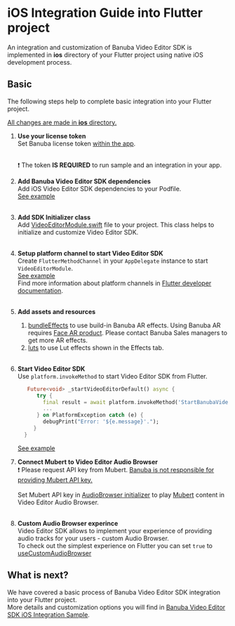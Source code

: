 # iOS Integration Guide into Flutter project

An integration and customization of Banuba Video Editor SDK is implemented in **ios** directory
of your Flutter project using native iOS development process.

## Basic
The following steps help to complete basic integration into your Flutter project.

<ins>All changes are made in **ios** directory.</ins>
1. __Use your license token__  
   Set Banuba license token [within the app](https://github.com/Banuba-Examples/ve-sdk-flutter-integration-sample/blob/main/ios/Runner/AppDelegate.swift#L15).<br></br>

   :exclamation: The token **IS REQUIRED** to run sample and an integration in your app.

2. __Add Banuba Video Editor SDK dependencies__  
   Add iOS Video Editor SDK dependencies to your Podfile.</br>
   [See example](https://github.com/Banuba-Examples/ve-sdk-flutter-integration-sample/blob/main/ios/Podfile)</br><br>

3. __Add SDK Initializer class__  
   Add [VideoEditorModule.swift](https://github.com/Banuba-Examples/ve-sdk-flutter-integration-sample/blob/main/ios/Runner/VideoEditorModule.swift) file to your project.
   This class helps to initialize and customize Video Editor SDK.</br><br>

4. __Setup platform channel to start Video Editor SDK__  
   Create ```FlutterMethodChannel``` in your ```AppDelegate``` instance to start ```VideoEditorModule```.</br>
   [See example](https://github.com/Banuba-Examples/ve-sdk-flutter-integration-sample/blob/main/ios/Runner/AppDelegate.swift#54)</br>
   Find more information about platform channels in [Flutter developer documentation](https://docs.flutter.dev/development/platform-integration/platform-channels).</br><br>

5. __Add assets and resources__
   1. [bundleEffects](https://github.com/Banuba-Examples/ve-sdk-flutter-integration-sample/tree/main/ios/bundleEffects) to use build-in Banuba AR effects. Using Banuba AR requires [Face AR product](https://docs.banuba.com/face-ar-sdk-v1). Please contact Banuba Sales managers to get more AR effects.
   2. [luts](https://github.com/Banuba-Examples/ve-sdk-flutter-integration-sample/tree/main/ios/luts) to use Lut effects shown in the Effects tab.</br><br>

6. __Start Video Editor SDK__  
   Use ```platform.invokeMethod``` to start Video Editor SDK from Flutter.</br>
    ```dart
       Future<void> _startVideoEditorDefault() async {
          try {
            final result = await platform.invokeMethod('StartBanubaVideoEditor');
            ...
          } on PlatformException catch (e) {
            debugPrint("Error: '${e.message}'.");
         }
      }
   ```
   [See example](https://github.com/Banuba-Examples/ve-sdk-flutter-integration-sample/blob/main/lib/main.dart#L69)</br>
7. __Connect Mubert to Video Editor Audio Browser__ </br>
   :exclamation: Please request API key from Mubert. <ins>Banuba is not responsible for providing Mubert API key.</ins><br></br>
   Set Mubert API key in [AudioBrowser initializer](https://github.com/Banuba-Examples/ve-sdk-flutter-integration-sample/blob/main/ios/Runner/AppDelegate.swift#L18) to play [Mubert](https://mubert.com/) content in Video Editor Audio Browser.<br></br>

8. __Custom Audio Browser experince__ </br>
   Video Editor SDK allows to implement your experience of providing audio tracks for your users - custom Audio Browser.  
   To check out the simplest experience on Flutter you can set ```true``` to [useCustomAudioBrowser](https://github.com/Banuba-Examples/ve-sdk-flutter-integration-sample/blob/main/ios/Runner/AppDelegate.swift#L12)

## What is next?

We have covered a basic process of Banuba Video Editor SDK integration into your Flutter project.</br>
More details and customization options you will find in [Banuba Video Editor SDK iOS Integration Sample](https://github.com/Banuba-Examples/ve-sdk-ios-integration-sample).